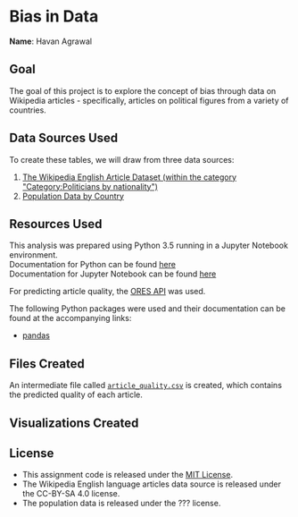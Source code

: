 # Bias in Data

**Name**: Havan Agrawal

## Goal

The goal of this project is to explore the concept of bias through data on Wikipedia articles - specifically, articles on political figures from a variety of countries.

## Data Sources Used

To create these tables, we will draw from three data sources:
  1. [The Wikipedia English Article Dataset (within the category "Category:Politicians by nationality")](https://figshare.com/articles/Untitled_Item/5513449)  
  2. [Population Data by Country](https://www.dropbox.com/s/5u7sy1xt7g0oi2c/WPDS_2018_data.csv?dl=0)  

## Resources Used
This analysis was prepared using Python 3.5 running in a Jupyter Notebook environment.  
Documentation for Python can be found [here](https://docs.python.org/3.5/)   
Documentation for Jupyter Notebook can be found [here](http://jupyter-notebook.readthedocs.io/en/latest/)   

For predicting article quality, the [ORES API](https://www.mediawiki.org/wiki/ORES) was used.

The following Python packages were used and their documentation can be found at the accompanying links:
 * [pandas](https://pandas.pydata.org/pandas-docs/stable/api.html)

## Files Created

An intermediate file called [`article_quality.csv`](./data/article_quality.csv) is created, which contains the predicted quality of each article.

## Visualizations Created

## License

 * This assignment code is released under the [MIT License](./LICENSE).  
 * The Wikipedia English language articles data source is released under the CC-BY-SA 4.0 license.  
 * The population data is released under the ??? license.  
